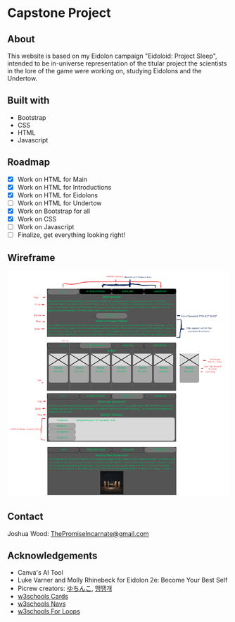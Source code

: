 # Capstone Project

## About

This website is based on my Eidolon campaign "Eidoloid: Project Sleep", intended to be in-universe representation of the titular project the scientists in the lore of the game were working on, studying Eidolons and the Undertow.

## Built with

* Bootstrap
* CSS
* HTML
* Javascript


## Roadmap

- [X] Work on HTML for Main
- [X] Work on HTML for Introductions
- [X] Work on HTML for Eidolons
- [ ] Work on HTML for Undertow
- [X] Work on Bootstrap for all
- [X] Work on CSS
- [ ] Work on Javascript
- [ ] Finalize, get everything looking right!

## Wireframe

![wireframe.html](images/capstoneProject.png)

## Contact

Joshua Wood: ThePromiseIncarnate@gmail.com

## Acknowledgements

* Canva's AI Tool
* Luke Varner and Molly Rhinebeck for Eidolon 2e: Become Your Best Self
* Picrew creators: [ゆちんこ](https://picrew.me/en/search/creator?crid=6000), [땡땡개](https://picrew.me/en/search/creator?crid=4095083)
* [w3schools Cards](https://www.w3schools.com/bootstrap5/bootstrap_cards.php)
* [w3schools Navs](https://www.w3schools.com/bootstrap5/bootstrap_navs.php)
* [w3schools For Loops](https://www.w3schools.com/js/js_loop_for.asp)
